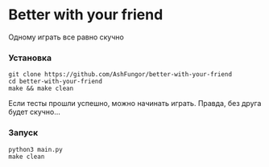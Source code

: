 # Better with your friend

Одному играть все равно скучно

### Установка

```
git clone https://github.com/AshFungor/better-with-your-friend
cd better-with-your-friend
make && make clean
``` 

Если тесты прошли успешно, можно начинать играть.
Правда, без друга будет скучно...

### Запуск

```
python3 main.py
make clean
```
